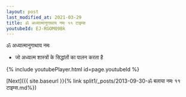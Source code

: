 ```yaml
---
layout: post
last_modified_at: 2021-03-29
title: ॐ अध्यात्मानुगाथाय नमः ११ टाइम्स
youtubeId: EJ-RGOM09Bk
---
```

 
 
 ॐ अध्यात्मानुगाथाय नमः  
 
 -  जो अध्यात्म शास्त्रों के सिद्धांतों का पालन करता है 
 
  
 
  
 
 
 
 
 
 


{% include youtubePlayer.html id=page.youtubeId %}
 
[Next]({{ site.baseurl }}{% link  split1/_posts/2013-09-30-ॐ बलाया नमः ११ टाइम्स.md%})
 
